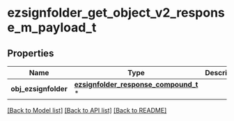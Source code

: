 # ezsignfolder_get_object_v2_response_m_payload_t

## Properties
Name | Type | Description | Notes
------------ | ------------- | ------------- | -------------
**obj_ezsignfolder** | [**ezsignfolder_response_compound_t**](ezsignfolder_response_compound.md) \* |  | 

[[Back to Model list]](../README.md#documentation-for-models) [[Back to API list]](../README.md#documentation-for-api-endpoints) [[Back to README]](../README.md)


